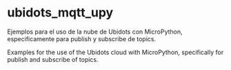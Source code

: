 # ubidots_mqtt_upy
Ejemplos para el uso de la nube de Ubidots con MicroPython, especificamente para publish y subscribe de topics.


Examples for the use of the Ubidots cloud with MicroPython, specifically for publish and subscribe of topics.
